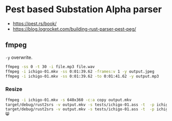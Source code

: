 # Pest based Substation Alpha parser

* https://pest.rs/book/
* https://blog.logrocket.com/building-rust-parser-pest-peg/

## fmpeg
`-y` overwrite.

```sh
ffmpeg -ss 0 -t 30 -i file.mp3 file.wav
ffmpeg -i ichigo-01.mkv -ss 0:01:39.62 -frames:v 1 -y output.jpeg
ffmpeg -i ichigo-01.mkv -ss 0:01:39.62 -to 0:01:41.62 -y output.mp3
```

### Resize

```sh
ffmpeg -i ichigo-01.mkv -s 640x360 -c:a copy output.mkv
target/debug/rust2srs -v output.mkv -s tests/ichigo-01.ass -t  -p ichigo-1 -o  10352.79s user 1076.09s system 787% cpu 24:10.59 total # resized
target/debug/rust2srs -v output.mkv -s tests/ichigo-01.ass -t  -p ichigo-1 -o  11185.47s user 1242.84s system 777% cpu 26:38.03 total # alleen snapshots
😸
```